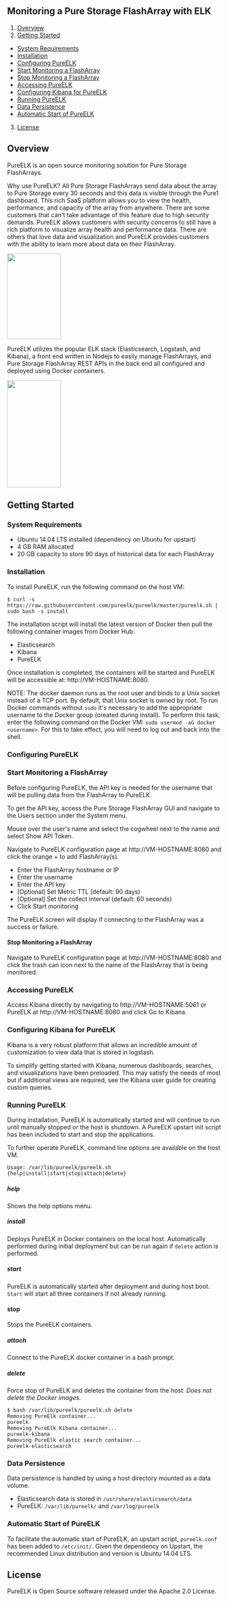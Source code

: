 Monitoring a Pure Storage FlashArray with ELK
---------------------------------------------

1. [Overview](#overview)
2. [Getting Started](#getting-started)
  * [System Requirements](#system-requirements)
  * [Installation](#installation)
  * [Configuring PureELK](#configuring-pureelk)
  * [Start Monitoring a FlashArray](#start-monitoring-a-flasharray)
  * [Stop Monitoring a FlashArray](#stop-monitoring-a-flasharray)
  * [Accessing PureELK](#accessing-pureelk)
  * [Configuring Kibana for PureELK](#configuring-kibana-for-pureelk)
  * [Running PureELK](#running-pureelk)
  * [Data Persistence](#data-persistence)
  * [Automatic Start of PureELK](#automatic-start-of-pureelk)
3. [License](#license)

## Overview

PureELK is an open source monitoring solution for Pure Storage FlashArrays.

Why use PureELK? All Pure Storage FlashArrays send data about the array to Pure Storage every 30 seconds and this data is visible through the Pure1 dashboard. This rich SaaS platform allows you to view the health, performance, and capacity of the array from anywhere. There are some customers that can't take advantage of this feature due to high security demands. PureELK allows customers with security concerns to still have a rich platform to visualize array health and performance data. There are others that love data and visualization and PureELK provides customers with the ability to learn more about data on their FlashArray.

<img src="https://github.com/pureelk/pureelk/raw/master/doc/pureelk_network_architecture.png" height=200px width="50%">

PureELK utilizes the popular ELK stack (Elasticsearch, Logstash, and Kibana), a front end written in Nodejs to easily manage FlashArrays, and Pure Storage FlashArray REST APIs in the back end all configured and deployed using Docker containers.

<img src="https://github.com/pureelk/pureelk/raw/master/doc/pureelk_solution_stack.png" height=250px width="50%">

## Getting Started


### System Requirements

* Ubuntu 14.04 LTS installed (dependency on Ubuntu for upstart)
* 4 GB RAM allocated
* 20 GB capacity to store 90 days of historical data for each FlashArray

### Installation

To install PureELK, run the following command on the host VM:

```
$ curl -s https://raw.githubusercontent.com/pureelk/pureelk/master/pureelk.sh | sudo bash -s install
```
The installation script will install the latest version of Docker then pull the following container images from Docker Hub:

* Elasticsearch
* Kibana
* PureELK

Once installation is completed, the containers will be started and PureELK will be accessible at: http://VM-HOSTNAME:8080.

NOTE: The docker daemon runs as the root user and binds to a Unix socket instead of a TCP port. By default, that Unix socket is owned by root. To run Docker commands without ``` sudo ``` it's necessary to add the appropriate username to the Docker group (created during install). To perform this task, enter the following command on the Docker VM: ``` sudo usermod -aG docker <username> ```. For this to take effect, you will need to log out and back into the shell.

### Configuring PureELK


### Start Monitoring a FlashArray

Before configuring PureELK, the API key is needed for the username that will be pulling data from the FlashArray to PureELK.

To get the API key, access the Pure Storage FlashArray GUI and navigate to the Users section under the System menu.

Mouse over the user's name and select the cogwheel next to the name and select Show API Token.

Navigate to PureELK configuration page at http://VM-HOSTNAME:8080 and click the orange + to add FlashArray(s).

* Enter the FlashArray hostname or IP
* Enter the username
* Enter the API key
* [Optional] Set Metric TTL (default: 90 days)
* [Optional] Set the collect interval (default: 60 seconds)
* Click Start monitoring

The PureELK screen will display if connecting to the FlashArray was a success or failure.

#### Stop Monitoring a FlashArray

Navigate to PureELK configuration page at http://VM-HOSTNAME:8080 and click the trash can icon next to the name of the FlashArray that is being monitored.

### Accessing PureELK

Access Kibana directly by navigating to http://VM-HOSTNAME:5061 or PureELK at http://VM-HOSTNAME:8080 and click Go to Kibana.

### Configuring Kibana for PureELK

Kibana is a very robust platform that allows an incredible amount of customization to view data that is stored in logstash.

To simplify getting started with Kibana, numerous dashboards, searches, and visualizations have been preloaded. This may satisfy the needs of most but if additional views are required, see the Kibana user guide for creating custom queries.

### Running PureELK

During installation, PureELK is automatically started and will continue to run until manually stopped or the host is shutdown. A PureELK upstart init script has been included to start and stop the applications.

To further operate PureELK, command line options are available on the host VM.

```
Usage: /var/lib/pureelk/pureelk.sh {help|install|start|stop|attach|delete}
```

##### help

Shows the help options menu.

##### install

Deploys PureELK in Docker containers on the local host. Automatically performed during initial deployment but can be run again if ``` delete ``` action is performed.

##### start

PureELK is automatically started after deployment and during host boot. ``` Start ``` will start all three containers if not already running.

#### stop

Stops the PureELK containers.

##### attach

Connect to the PureELK docker container in a bash prompt.

##### delete

Force stop of PureELK and deletes the container from the host. *Does not delete the Docker images*.

```
$ bash /var/lib/pureelk/pureelk.sh delete
Removing PureElk container...
pureelk
Removing PureElk Kibana container...
pureelk-kibana
Removing PureElk elastic search container...
pureelk-elasticsearch
```

### Data Persistence

Data persistence is handled by using a host directory mounted as a data volume.

* Elasticsearch data is stored in ``` /usr/share/elasticsearch/data ```
* PureELK: ``` /var/lib/pureelk/ ``` and ```/var/log/pureelk ```

### Automatic Start of PureELK

To facilitate the automatic start of PureELK, an upstart script, ``` pureelk.conf ``` has been added to ``` /etc/init/ ```. Given the dependency on Upstart, the recommended Linux distribution and version is Ubuntu 14.04 LTS.

## License
PureELK is Open Source software released under the Apache 2.0 License.
